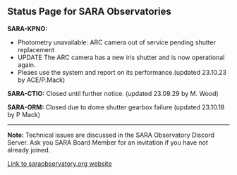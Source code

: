 ## Status Page for SARA Observatories

**SARA-KPNO:** 
- Photometry unavailable: ARC camera out of service pending shutter replacement
- UPDATE The ARC camera has a new iris shutter and is now operational again.
- Pleaes use the system and report on its performance.(updated 23.10.23 by ACE/P.Mack)

**SARA-CTIO:** Closed until further notice. (updated 23.09.29 by M. Wood)

**SARA-ORM:**  Closed due to dome shutter gearbox failure (updated 23.10.18 by P Mack)

---

**Note:** Technical issues are discussed in the SARA Observatory Discord Server.  Ask you SARA Board Member for an invitation if you have not already joined.

[Link to saraobservatory.org website](https://saraobservatory.org)
